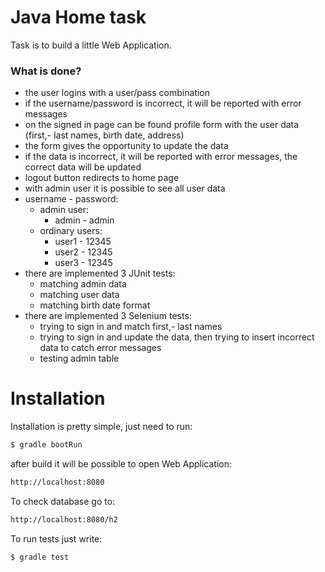 # Java Home task

Task is to build a little Web Application.

### What is done?

  - the user logins with a user/pass combination
  - if the username/password is incorrect, it will be reported with error messages
  - on the signed in page can be found profile form with the user data (first,- last names, birth date, address)
  - the form gives the opportunity to update the data
  - if the data is incorrect, it will be reported with error messages, the correct data will be updated
  - logout button redirects to home page
  - with admin user it is possible to see all user data
  - username - password:
    * admin user:
        * admin - admin
    * ordinary users:
        * user1 - 12345
        * user2 - 12345
        * user3 - 12345
  - there are implemented 3 JUnit tests:
    * matching admin data
    * matching user data
    * matching birth date format
  - there are implemented 3 Selenium tests:
    * trying to sign in and match first,- last names
    * trying to sign in and update the data, then trying to insert incorrect data to catch error messages
    * testing admin table

# Installation

Installation is pretty simple, just need to run:
```sh
$ gradle bootRun
```

after build it will be possible to open Web Application:
```sh
http://localhost:8080
```

To check database go to:
```sh
http://localhost:8080/h2
```

To run tests just write:
```sh
$ gradle test
```